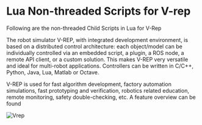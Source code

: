 # Lua Non-threaded Scripts for V-rep

Following are the non-threaded Child Scripts in Lua for V-Rep

The robot simulator V-REP, with integrated development environment, is based on a distributed control architecture: each object/model can be individually controlled via an embedded script, a plugin, a ROS node, a remote API client, or a custom solution. This makes V-REP very versatile and ideal for multi-robot applications. Controllers can be written in C/C++, Python, Java, Lua, Matlab or Octave.
 
V-REP is used for fast algorithm development, factory automation simulations, fast prototyping and verification, robotics related education, remote monitoring, safety double-checking, etc. A feature overview can be found

![Vrep](https://d2.alternativeto.net/dist/s/vrep_231214_full.png?format=jpg&width=1600&height=1600&mode=min&upscale=false)
